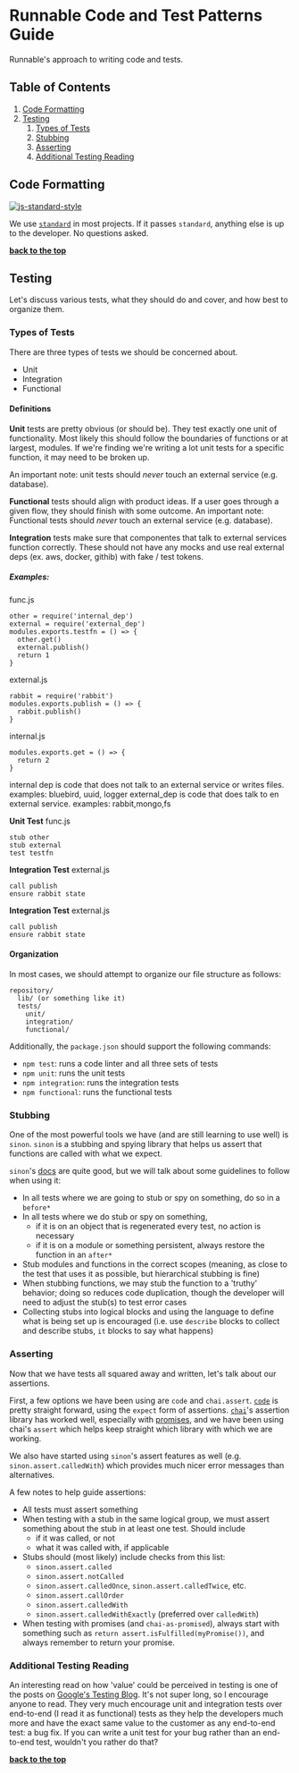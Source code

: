 # Runnable Code and Test Patterns Guide

Runnable's approach to writing code and tests.

## Table of Contents

1. [Code Formatting](#code-formatting)
1. [Testing](#testing)
    1. [Types of Tests](#types-of-tests)
    1. [Stubbing](#stubbing)
    1. [Asserting](#asserting)
    1. [Additional Testing Reading](#additional-testing-reading)

## Code Formatting

[![js-standard-style](https://cdn.rawgit.com/feross/standard/master/badge.svg)](https://github.com/feross/standard)

We use [`standard`](http://standardjs.com/) in most projects. If it passes `standard`, anything else is up to the developer. No questions asked.

**[back to the top](#table-of-contents)**

## Testing

Let's discuss various tests, what they should do and cover, and how best to organize them.

### Types of Tests

There are three types of tests we should be concerned about.

- Unit
- Integration
- Functional

#### Definitions

**Unit** tests are pretty obvious (or should be). They test exactly one unit of functionality. Most likely this should follow the boundaries of functions or at largest, modules. If we're finding we're writing a lot unit tests for a specific function, it may need to be broken up.

An important note: unit tests should _never_ touch an external service (e.g. database).

**Functional** tests should align with product ideas. If a user goes through a given flow, they should finish with some outcome.
An important note: Functional tests should _never_ touch an external service (e.g. database).

**Integration** tests make sure that componentes that talk to external services function correctly. These should not have any mocks and use real external deps (ex. aws, docker, githib) with fake / test tokens.

##### Examples:
func.js
```
other = require('internal_dep')
external = require('external_dep')
modules.exports.testfn = () => {
  other.get()
  external.publish()
  return 1
}
```

external.js
```
rabbit = require('rabbit')
modules.exports.publish = () => {
  rabbit.publish()
}
```

internal.js
```
modules.exports.get = () => {
  return 2
}
```
internal dep is code that does not talk to an external service or writes files. examples:  bluebird, uuid, logger
external_dep is code that does talk to en external service. examples: rabbit,mongo,fs

**Unit Test**
func.js
```
stub other
stub external
test testfn
```

**Integration Test**
external.js
```
call publish
ensure rabbit state
```
**Integration Test**
external.js
```
call publish
ensure rabbit state
```
#### Organization

In most cases, we should attempt to organize our file structure as follows:

```
repository/
  lib/ (or something like it)
  tests/
    unit/
    integration/
    functional/
```

Additionally, the `package.json` should support the following commands:

- `npm test`: runs a code linter and all three sets of tests
- `npm unit`: runs the unit tests
- `npm integration`: runs the integration tests
- `npm functional`: runs the functional tests

### Stubbing

One of the most powerful tools we have (and are still learning to use well) is `sinon`. `sinon` is a stubbing and spying library that helps us assert that functions are called with what we expect.

`sinon`'s [docs](http://sinonjs.org/docs/) are quite good, but we will talk about some guidelines to follow when using it:

- In all tests where we are going to stub or spy on something, do so in a `before*`
- In all tests where we do stub or spy on something,
    - if it is on an object that is regenerated every test, no action is necessary
    - if it is on a module or something persistent, always restore the function in an `after*`
- Stub modules and functions in the correct scopes (meaning, as close to the test that uses it as possible, but hierarchical stubbing is fine)
- When stubbing functions, we may stub the function to a 'truthy' behavior; doing so reduces code duplication, though the developer will need to adjust the stub(s) to test error cases
- Collecting stubs into logical blocks and using the language to define what is being set up is encouraged (i.e. use `describe` blocks to collect and describe stubs, `it` blocks to say what happens)

### Asserting

Now that we have tests all squared away and written, let's talk about our assertions.

First, a few options we have been using are `code` and `chai.assert`. [`code`](https://github.com/hapijs/code) is pretty straight forward, using the `expect` form of assertions. [`chai`](https://github.com/chaijs/chai)'s assertion library has worked well, especially with [promises](https://github.com/domenic/chai-as-promised), and we have been using chai's `assert` which helps keep straight which library with which we are working.

We also have started using `sinon`'s assert features as well (e.g. `sinon.assert.calledWith`) which provides much nicer error messages than alternatives.

A few notes to help guide assertions:

- All tests must assert something
- When testing with a stub in the same logical group, we must assert something about the stub in at least one test. Should include
    - if it was called, or not
    - what it was called with, if applicable
- Stubs should (most likely) include checks from this list:
    - `sinon.assert.called`
    - `sinon.assert.notCalled`
    - `sinon.assert.calledOnce`, `sinon.assert.calledTwice`, etc.
    - `sinon.assert.callOrder`
    - `sinon.assert.calledWith`
    - `sinon.assert.calledWithExactly` (preferred over `calledWith`)
- When testing with promises (and `chai-as-promised`), always start with something such as `return assert.isFulfilled(myPromise())`, and always remember to return your promise.

### Additional Testing Reading

An interesting read on how 'value' could be perceived in testing is one of the posts on [Google's Testing Blog](http://googletesting.blogspot.com/2015/04/just-say-no-to-more-end-to-end-tests.html). It's not super long, so I encourage anyone to read. They very much encourage unit and integration tests over end-to-end (I read it as functional) tests as they help the developers much more and have the exact same value to the customer as any end-to-end test: a bug fix. If you can write a unit test for your bug rather than an end-to-end test, wouldn't you rather do that?

**[back to the top](#table-of-contents)**
